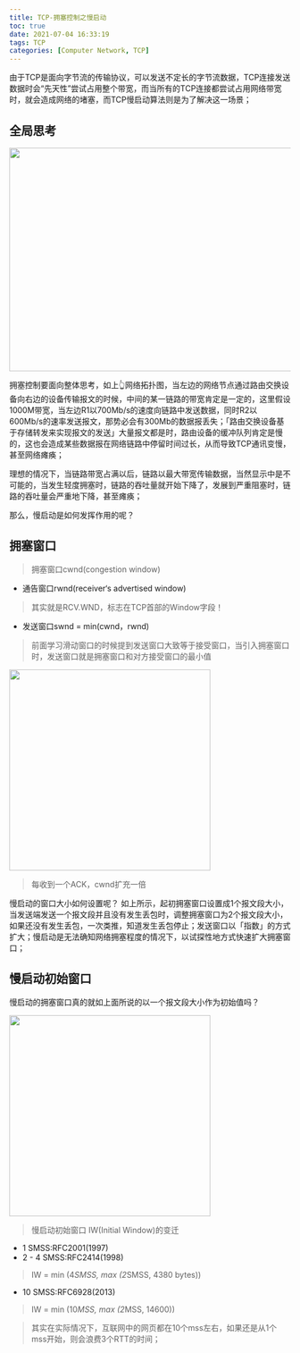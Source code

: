 ```yaml
---
title: TCP-拥塞控制之慢启动
toc: true
date: 2021-07-04 16:33:19
tags: TCP
categories: [Computer Network, TCP]
---
```



由于TCP是面向字节流的传输协议，可以发送不定长的字节流数据，TCP连接发送数据时会“先天性”尝试占用整个带宽，而当所有的TCP连接都尝试占用网络带宽时，就会造成网络的堵塞，而TCP慢启动算法则是为了解决这一场景；

## 全局思考
<img src="https://oscimg.oschina.net/oscnet/up-b70475e1aadd0776c54efdd5ecf26ef2606.png" width=700 height=400>

拥塞控制要面向整体思考，如上👆网络拓扑图，当左边的网络节点通过路由交换设备向右边的设备传输报文的时候，中间的某一链路的带宽肯定是一定的，这里假设1000M带宽，当左边R1以700Mb/s的速度向链路中发送数据，同时R2以600Mb/s的速率发送报文，那势必会有300Mb的数据报丢失；「路由交换设备基于存储转发来实现报文的发送」大量报文都是时，路由设备的缓冲队列肯定是慢的，这也会造成某些数据报在网络链路中停留时间过长，从而导致TCP通讯变慢，甚至网络瘫痪；

理想的情况下，当链路带宽占满以后，链路以最大带宽传输数据，当然显示中是不可能的，当发生轻度拥塞时，链路的吞吐量就开始下降了，发展到严重阻塞时，链路的吞吐量会严重地下降，甚至瘫痪；

那么，慢启动是如何发挥作用的呢？

## 拥塞窗口
> 拥塞窗口cwnd(congestion window)


- 通告窗口rwnd(receiver‘s advertised window) 
> 其实就是RCV.WND，标志在TCP首部的Window字段！
- 发送窗口swnd = min(cwnd，rwnd)
> 前面学习滑动窗口的时候提到发送窗口大致等于接受窗口，当引入拥塞窗口时，发送窗口就是拥塞窗口和对方接受窗口的最小值

<img src="https://oscimg.oschina.net/oscnet/up-4fffa8af1fb99c1ce534085f112fa9f065c.png" width=360 height=360>

> 每收到一个ACK，cwnd扩充一倍

慢启动的窗口大小如何设置呢？
如上所示，起初拥塞窗口设置成1个报文段大小，当发送端发送一个报文段并且没有发生丢包时，调整拥塞窗口为2个报文段大小，如果还没有发生丢包，一次类推，知道发生丢包停止；发送窗口以「指数」的方式扩大；慢启动是无法确知网络拥塞程度的情况下，以试探性地方式快速扩大拥塞窗口；


## 慢启动初始窗口

慢启动的拥塞窗口真的就如上面所说的以一个报文段大小作为初始值吗？  

<img src="https://oscimg.oschina.net/oscnet/up-e632e6592fd276be90e5cf65a8365b3ddfb.png" width=360 height=360>  

> 慢启动初始窗口 IW(Initial Window)的变迁

- 1 SMSS:RFC2001(1997)
- 2 - 4 SMSS:RFC2414(1998)
> IW = min (4*SMSS, max (2*SMSS, 4380 bytes))
- 10 SMSS:RFC6928(2013)
> IW = min (10*MSS, max (2*MSS, 14600))

> 其实在实际情况下，互联网中的网页都在10个mss左右，如果还是从1个mss开始，则会浪费3个RTT的时间；  

